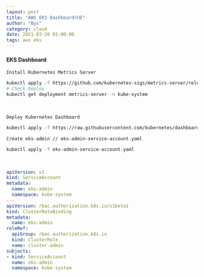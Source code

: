 ```yaml
---
layout: post
title: "AWS EKS Dashboard사용"
author: "Bys"
category: cloud
date: 2021-03-26 01:00:00
tags: aws eks 
---
```


#### EKS Dashboard  

`Install Kubernetes Metrics Server`
```bash
kubectl apply -f https://github.com/kubernetes-sigs/metrics-server/releases/latest/download/components.yaml
# Check Deploy
kubectl get deployment metrics-server -n kube-system
```
<br>


`Deploy Kubernetes Dashboard`
```bash
kubectl apply -f https://raw.githubusercontent.com/kubernetes/dashboard/v2.0.5/aio/deploy/recommended.yaml
```

`Create eks-admin // eks-admin-service-account.yaml`  
```bash
kubectl apply -f eks-admin-service-account.yaml
```
<br>

```yaml
apiVersion: v1
kind: ServiceAccount
metadata:
  name: eks-admin
  namespace: kube-system
---
apiVersion: rbac.authorization.k8s.io/v1beta1
kind: ClusterRoleBinding
metadata:
  name: eks-admin
roleRef:
  apiGroup: rbac.authorization.k8s.io
  kind: ClusterRole
  name: cluster-admin
subjects:
- kind: ServiceAccount
  name: eks-admin
  namespace: kube-system
```
